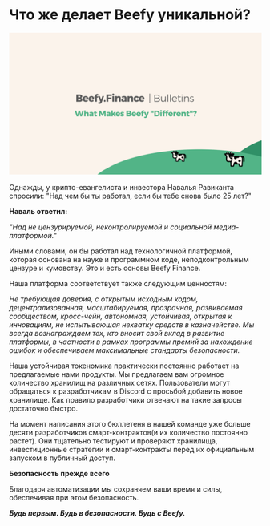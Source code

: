 # Что же делает Beefy уникальной?

![](../../.gitbook/assets/bulletin-what-makes-beefy-different.png)

Однажды, у крипто-евангелиста и инвестора Навалья Равиканта спросили: "Над чем бы ты работал, если бы тебе снова было 25 лет?"

**Наваль ответил:**

_"Над не цензурируемой, неконтролируемой и социальной медиа-платформой."_

Иными словами, он бы работал над технологичной платформой, которая основана на науке и программном коде, неподконтрольным цензуре и кумовству. Это и есть основы Beefy Finance.

Наша платформа соответствует также следующим ценностям:

_Не требующая доверия, с открытым исходным кодом, децентрализованная, масштабируемая, прозрачная, развиваемая сообществом, кросс-чейн, автономная, устойчивая, открытая к инновациям, не испытывающая нехватку средств в казначействе. Мы всегда вознаграждаем тех, кто вносит свой вклад в развитие платформы, в частности в рамках программы премий за нахождение ошибок и обеспечиваем максимальные стандарты безопасности._

Наша устойчивая токеномика практически постоянно работает на предлагаемые нами продукты. Мы предлагаем вам огромное количество хранилищ на различных сетях. Пользователи могут обращаться к разработчикам в Discord с просьбой добавить новое хранилище. Как правило разработчики отвечают на такие запросы достаточно быстро.

На момент написания этого бюллетеня в нашей команде уже больше десяти разработчиков смарт-контрактов(и их количество постоянно растет). Они тщательно тестируют и проверяют хранилища, инвестиционные стратегии и смарт-контракты перед их официальным запуском в публичный доступ.

**Безопасность прежде всего**

Благодаря автоматизации мы сохраняем ваши время и силы, обеспечивая при этом безопасность.

_**Будь первым. Будь в безопасности. Будь с Beefy.**_
